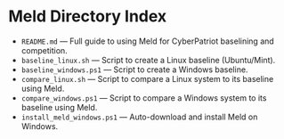 # Meld Directory Index

- `README.md` — Full guide to using Meld for CyberPatriot baselining and competition.
- `baseline_linux.sh` — Script to create a Linux baseline (Ubuntu/Mint).
- `baseline_windows.ps1` — Script to create a Windows baseline.
- `compare_linux.sh` — Script to compare a Linux system to its baseline using Meld.
- `compare_windows.ps1` — Script to compare a Windows system to its baseline using Meld.
- `install_meld_windows.ps1` — Auto-download and install Meld on Windows.
